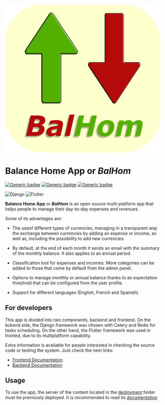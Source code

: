 ![Alt text](./frontend/flutter/assets/images/balance_home_app_icon.png?raw=true "")

# Balance Home App or *BalHom*

[![Generic badge](https://img.shields.io/badge/BalHom-v.0.0.2-GREEN.svg)](https://shields.io/)
[![Generic badge](https://img.shields.io/badge/os-android-GREEN.svg)](https://shields.io/)
[![Generic badge](https://img.shields.io/badge/os-web-GREEN.svg)](https://shields.io/)

![Django](https://img.shields.io/badge/django-7B9D4B?style=for-the-badge&logo=django&logoColor=ffdd54)
![Flutter](https://img.shields.io/badge/Flutter-%2302569B.svg?style=for-the-badge&logo=Flutter&logoColor=white)

**Balance Home App** or ***BalHom*** is an open source multi-platform app that helps people to manage their day-to-day expenses and revenues.

Some of its advantages are:

* The useof different types of currencies, managing in a transparent way the exchange between currencies by adding an expense or income, as well as, including the possibility to add new currencies.

* By default, at the end of each month it sends an email with the summary of the monthly balance. It also applies to an annual period.

* Classification tool for expenses and incomes. More categories can be added to those that come by default from the admin panel.

* Options to manage monthly or annual balance thanks to an expectation threshold that can be configured from the user profile.

* Support for different languages (English, French and Spanish).

## For developers

This app is divided into two components, backend and frontend. On the bckend side, the Django framework was chosen with Celery and Redis for tasks scheduling. On the other hand, the Flutter framework was used in fronted, due to its multiplatform capability.

Extra information is available for people interested in checking the source code or testing the system. Just check the next links:

* [Frontend Documentation](https://github.com/fabbo-repo/BalanceHomeApp/tree/main/frontend/flutter#readme)
* [Backend Documentation](https://github.com/fabbo-repo/BalanceHomeApp/tree/main/backend/djangorest#readme)

## Usage

To use the app, the server of the content located in the [deployment](https://github.com/fabbo-repo/BalanceHomeApp/tree/main/backend) folder must be previously deployed. It is recommended to read its [documentation](https://github.com/fabbo-repo/BalanceHomeApp/tree/main/backend/djangorest#readme)
